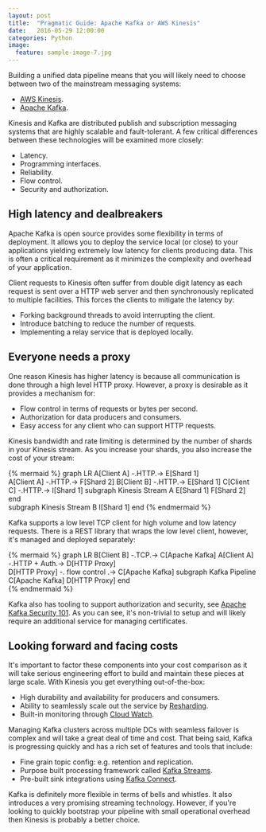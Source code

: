 ```yaml
---
layout: post
title:  "Pragmatic Guide: Apache Kafka or AWS Kinesis"
date:   2016-05-29 12:00:00
categories: Python
image:
  feature: sample-image-7.jpg
---
```



Building a unified data pipeline means that you will likely need to choose between two of the mainstream messaging systems:

* [AWS Kinesis](http://docs.aws.amazon.com/streams/latest/dev/introduction.html).
* [Apache Kafka](http://kafka.apache.org/documentation.html).

Kinesis and Kafka are distributed publish and subscription messaging systems that are highly scalable and fault-tolerant. A few critical differences between these technologies will be examined more closely: 

* Latency.
* Programming interfaces.
* Reliability.
* Flow control.	
* Security and authorization.

## High latency and dealbreakers

Apache Kafka is open source provides some flexibility in terms of deployment. It allows you to deploy the service local (or close) to your applications yielding extremely low latency for clients producing data. This is often a critical requirement as it minimizes the complexity and overhead of your application. 

Client requests to Kinesis often suffer from double digit latency as each request is sent over a HTTP web server and then synchronously replicated to multiple facilities. This forces the clients to mitigate the latency by:
 
* Forking background threads to avoid interrupting the client.
* Introduce batching to reduce the number of requests.
* Implementing a relay service that is deployed locally.

## Everyone needs a proxy

One reason Kinesis has higher latency is because all communication is done through a high level HTTP proxy. However, a proxy is desirable as it provides a mechanism for: 

* Flow control in terms of requests or bytes per second.
* Authorization for data producers and consumers.
* Easy access for any client who can support HTTP requests.

Kinesis bandwidth and rate limiting is determined by the number of shards in your Kinesis stream. As you increase your shards, you also increase the cost of your stream: 

{% mermaid %}
        graph LR
        A[Client A] -.HTTP.-> E[Shard 1]  
        A[Client A] -.HTTP.-> F[Shard 2] 
        B[Client B] -.HTTP.-> E[Shard 1]
        C[Client C] -.HTTP.-> I[Shard 1]
        subgraph Kinesis Stream A
        E[Shard 1]
        F[Shard 2]
        end   
        subgraph Kinesis Stream B
        I[Shard 1]
        end
{% endmermaid %}

Kafka supports a low level TCP client for high volume and low latency requests. There is a REST library that wraps the low level client, however, it's managed and deployed separately:  

{% mermaid %}
        graph LR
        B[Client B] -.TCP.-> C[Apache Kafka]
        A[Client A] -.HTTP + Auth.-> D[HTTP Proxy]  
        D[HTTP Proxy] -. flow control .-> C[Apache Kafka]
        subgraph Kafka Pipeline
        C[Apache Kafka]
        D[HTTP Proxy]
        end        
{% endmermaid %}

Kafka also has tooling to support authorization and security, see [Apache Kafka Security 101](http://www.confluent.io/blog/apache-kafka-security-authorization-authentication-encryption). As you can see, it's non-trivial to setup and will likely require an additional service for managing certificates.

## Looking forward and facing costs

It's important to factor these components into your cost comparison as it will take serious engineering effort to build and maintain these pieces at large scale. With Kinesis you get everything out-of-the-box:

* High durability and availability for producers and consumers.
* Ability to seamlessly scale out the service by [Resharding](http://docs.aws.amazon.com/streams/latest/dev/kinesis-record-processor-scaling.html).
* Built-in monitoring through [Cloud Watch](https://aws.amazon.com/cloudwatch/).

Managing Kafka clusters across multiple DCs with seamless failover is complex and will take a great deal of time and cost. That being said, Kafka is progressing quickly and has a rich set of features and tools that include:

* Fine grain topic config: e.g. retention and replication.
* Purpose built processing framework called [Kafka Streams](http://www.confluent.io/blog/introducing-kafka-streams-stream-processing-made-simple).
* Pre-built sink integrations using [Kafka Connect](http://docs.confluent.io/2.0.0/connect/intro.html).

Kafka is definitely more flexible in terms of bells and whistles. It also introduces a very promising streaming technology. However, if you're looking to quickly bootstrap your pipeline with small operational overhead then Kinesis is probably a better choice.




